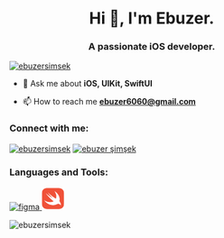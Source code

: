 <h1 align="center">Hi 👋, I'm Ebuzer.</h1>
<h3 align="center">A passionate iOS developer.</h3>

<p align="left"> <a href="https://twitter.com/ebuzersimsek" target="blank"><img src="https://img.shields.io/twitter/follow/ebuzersimsek?logo=twitter&style=for-the-badge" alt="ebuzersimsek" /></a> </p>

- 💬 Ask me about **iOS, UIKit, SwiftUI**

- 📫 How to reach me **ebuzer6060@gmail.com**

<h3 align="left">Connect with me:</h3>
<p align="left">
<a href="https://twitter.com/ebuzersimsek" target="blank"><img align="center" src="https://raw.githubusercontent.com/rahuldkjain/github-profile-readme-generator/master/src/images/icons/Social/twitter.svg" alt="ebuzersimsek" height="30" width="40" /></a>
<a href="https://www.linkedin.com/in/ebuzer-%C5%9Fim%C5%9Fek/" target="blank"><img align="center" src="https://raw.githubusercontent.com/rahuldkjain/github-profile-readme-generator/master/src/images/icons/Social/linked-in-alt.svg" alt="ebuzer şimşek" height="30" width="40" /></a>
</p>

<h3 align="left">Languages and Tools:</h3>
<p align="left"> <a href="https://www.figma.com/" target="_blank" rel="noreferrer"> <img src="https://www.vectorlogo.zone/logos/figma/figma-icon.svg" alt="figma" width="40" height="40"/> </a> <a href="https://developer.apple.com/swift/" target="_blank" rel="noreferrer"> <img src="https://raw.githubusercontent.com/devicons/devicon/master/icons/swift/swift-original.svg" alt="swift" width="40" height="40"/> </a> </p>

<p><img align="center" src="https://github-readme-stats.vercel.app/api/top-langs?username=ebuzersimsek&show_icons=true&locale=en&layout=compact" alt="ebuzersimsek" /></p>
